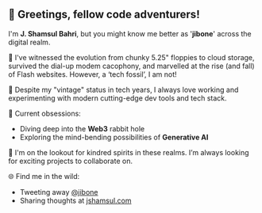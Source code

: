 ## 👋 Greetings, fellow code adventurers!

I'm **J. Shamsul Bahri**, but you might know me better as '**jibone**' across the digital realm.

👴 I've witnessed the evolution from chunky 5.25" floppies to cloud storage, survived the dial-up modem cacophony, and marvelled at the rise (and fall) of Flash websites. However, a ‘tech fossil’, I am not!

🚀 Despite my "vintage" status in tech years, I always love working and experimenting with modern cutting-edge dev tools and tech stack. 

🔮 Current obsessions:
- Diving deep into the **Web3** rabbit hole
- Exploring the mind-bending possibilities of **Generative AI**

🤝 I'm on the lookout for kindred spirits in these realms. I’m always looking for exciting projects to collaborate on. 

🌐 Find me in the wild:
- Tweeting away [@jibone](https://x.com/jibone)
- Sharing thoughts at [jshamsul.com](https://jshamsul.com)

<!--
**jibone/jibone** is a ✨ _special_ ✨ repository because its `README.md` (this file) appears on your GitHub profile.

Here are some ideas to get you started:

- 🔭 I’m currently working on ...
- 🌱 I’m currently learning ...
- 👯 I’m looking to collaborate on ...
- 🤔 I’m looking for help with ...
- 💬 Ask me about ...
- 📫 How to reach me: ...
- 😄 Pronouns: ...
- ⚡ Fun fact: ...
-->
